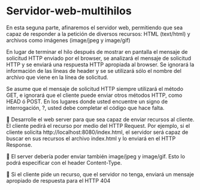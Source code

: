 # Servidor-web-multihilos

En esta seguna parte, afinaremos el servidor web, permitiendo que sea capaz de responder a la petición de diversos recursos: HTML (text/html) y archivos como imágenes (image/jpeg y image/gif)

En lugar de terminar el hilo después de mostrar en pantalla el mensaje de solicitud HTTP enviado por el browser, se analizará el mensaje de solicitud HTTP y se enviará una respuesta HTTP apropiada al browser. Se ignorará la información de las líneas de header y se se utilizará sólo el nombre del archivo que viene en la línea de solicitud.



Se asume que el mensaje de solicitud HTTP siempre utilizará el método GET, e ignorará que el cliente puede enviar otros métodos HTTP, como HEAD ó POST. En los lugares donde usted encuentre un signo de interrogación, ?, usted debe completar el código que hace falta.

🎯 Desarrolle el web server para que sea capaz de enviar recursos al cliente. El cliente pedirá el recurso por medio del HTTP Request. Por ejemplo, si el cliente solicita http://localhost:8080/index.html, el servidor será capaz de buscar en sus recursos el archivo index.html y lo enviará en el HTTP Response.

🎯 El server debería poder enviar también image/jpeg y image/gif. Esto lo podrá especificar con el header Content-Type.

🎯 Si el cliente pide un recurso, que el servidor no tenga, enviará un mensaje apropiado de respuesta para el HTTP 404
